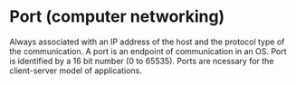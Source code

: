 # Port (computer networking)
Always associated with an IP address of the host and the protocol type of the communication. A port is an endpoint of communication in an OS. Port is identified by a 16 bit number (0 to 65535). Ports are ncessary for the client-server model of applications. 

